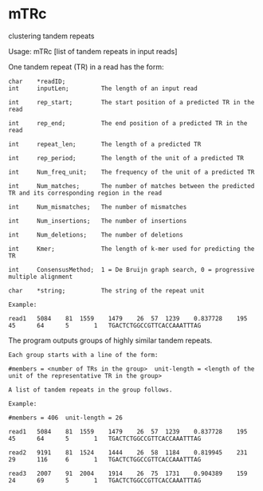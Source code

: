 # mTRc

clustering tandem repeats

Usage:  mTRc [list of tandem repeats in input reads]

One tandem repeat (TR) in a read has the form:

    char    *readID;
    int     inputLen;         The length of an input read 

    int     rep_start;        The start position of a predicted TR in the read

    int     rep_end;          The end position of a predicted TR in the read

    int     repeat_len;       The length of a predicted TR

    int     rep_period;       The length of the unit of a predicted TR

    int     Num_freq_unit;    The frequency of the unit of a predicted TR
    
    int     Num_matches;      The number of matches between the predicted TR and its corresponding region in the read 
    
    int     Num_mismatches;   The number of mismatches
    
    int     Num_insertions;   The number of insertions
    
    int     Num_deletions;    The number of deletions
    
    int     Kmer;             The length of k-mer used for predicting the TR
    
    int     ConsensusMethod;  1 = De Bruijn graph search, 0 = progressive multiple alignment
    
    char    *string;          The string of the repeat unit

    Example:

    read1   5084    81  1559    1479    26  57  1239    0.837728    195     45      64      5       1   TGACTCTGGCCGTTCACCAAATTTAG   
  
The program outputs groups of highly similar tandem repeats. 

    Each group starts with a line of the form:
    
    #members = <number of TRs in the group>  unit-length = <length of the unit of the representative TR in the group>
    
    A list of tandem repeats in the group follows.
    
    Example:
    
    #members = 406  unit-length = 26
    
    read1   5084    81  1559    1479    26  57  1239    0.837728    195     45      64      5       1   TGACTCTGGCCGTTCACCAAATTTAG      
    
    read2   9191    81  1524    1444    26  58  1184    0.819945    231     29      116     6       1   TGACTCTGGCCGTTCACCAAATTTAG      
    
    read3   2007    91  2004    1914    26  75  1731    0.904389    159     24      69      5       1   TGACTCTGGCCGTTCACCAAATTTAG  
